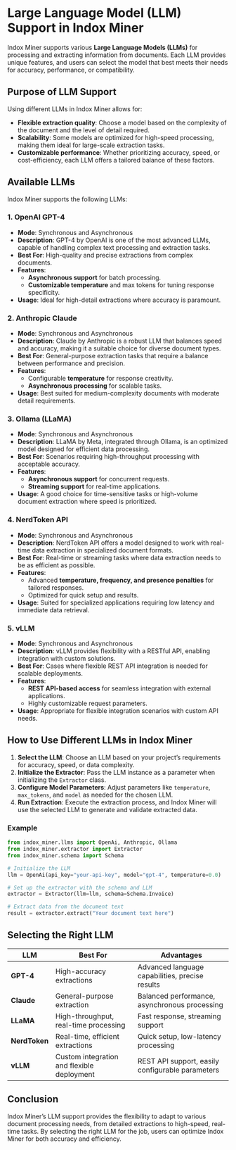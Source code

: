 # Large Language Model (LLM) Support in Indox Miner

Indox Miner supports various **Large Language Models (LLMs)** for processing and extracting information from documents. Each LLM provides unique features, and users can select the model that best meets their needs for accuracy, performance, or compatibility.

## Purpose of LLM Support

Using different LLMs in Indox Miner allows for:
- **Flexible extraction quality**: Choose a model based on the complexity of the document and the level of detail required.
- **Scalability**: Some models are optimized for high-speed processing, making them ideal for large-scale extraction tasks.
- **Customizable performance**: Whether prioritizing accuracy, speed, or cost-efficiency, each LLM offers a tailored balance of these factors.

## Available LLMs

Indox Miner supports the following LLMs:

### 1. **OpenAI GPT-4**
   - **Mode**: Synchronous and Asynchronous
   - **Description**: GPT-4 by OpenAI is one of the most advanced LLMs, capable of handling complex text processing and extraction tasks.
   - **Best For**: High-quality and precise extractions from complex documents.
   - **Features**:
      - **Asynchronous support** for batch processing.
      - **Customizable temperature** and max tokens for tuning response specificity.
   - **Usage**: Ideal for high-detail extractions where accuracy is paramount.

### 2. **Anthropic Claude**
   - **Mode**: Synchronous and Asynchronous
   - **Description**: Claude by Anthropic is a robust LLM that balances speed and accuracy, making it a suitable choice for diverse document types.
   - **Best For**: General-purpose extraction tasks that require a balance between performance and precision.
   - **Features**:
      - Configurable **temperature** for response creativity.
      - **Asynchronous processing** for scalable tasks.
   - **Usage**: Best suited for medium-complexity documents with moderate detail requirements.

### 3. **Ollama (LLaMA)**
   - **Mode**: Synchronous and Asynchronous
   - **Description**: LLaMA by Meta, integrated through Ollama, is an optimized model designed for efficient data processing.
   - **Best For**: Scenarios requiring high-throughput processing with acceptable accuracy.
   - **Features**:
      - **Asynchronous support** for concurrent requests.
      - **Streaming support** for real-time applications.
   - **Usage**: A good choice for time-sensitive tasks or high-volume document extraction where speed is prioritized.

### 4. **NerdToken API**
   - **Mode**: Synchronous and Asynchronous
   - **Description**: NerdToken API offers a model designed to work with real-time data extraction in specialized document formats.
   - **Best For**: Real-time or streaming tasks where data extraction needs to be as efficient as possible.
   - **Features**:
      - Advanced **temperature, frequency, and presence penalties** for tailored responses.
      - Optimized for quick setup and results.
   - **Usage**: Suited for specialized applications requiring low latency and immediate data retrieval.

### 5. **vLLM**
   - **Mode**: Synchronous and Asynchronous
   - **Description**: vLLM provides flexibility with a RESTful API, enabling integration with custom solutions.
   - **Best For**: Cases where flexible REST API integration is needed for scalable deployments.
   - **Features**:
      - **REST API-based access** for seamless integration with external applications.
      - Highly customizable request parameters.
   - **Usage**: Appropriate for flexible integration scenarios with custom API needs.

## How to Use Different LLMs in Indox Miner

1. **Select the LLM**: Choose an LLM based on your project’s requirements for accuracy, speed, or data complexity.
2. **Initialize the Extractor**: Pass the LLM instance as a parameter when initializing the `Extractor` class.
3. **Configure Model Parameters**: Adjust parameters like `temperature`, `max_tokens`, and `model` as needed for the chosen LLM.
4. **Run Extraction**: Execute the extraction process, and Indox Miner will use the selected LLM to generate and validate extracted data.

### Example

```python
from indox_miner.llms import OpenAi, Anthropic, Ollama
from indox_miner.extractor import Extractor
from indox_miner.schema import Schema

# Initialize the LLM
llm = OpenAi(api_key="your-api-key", model="gpt-4", temperature=0.0)

# Set up the extractor with the schema and LLM
extractor = Extractor(llm=llm, schema=Schema.Invoice)

# Extract data from the document text
result = extractor.extract("Your document text here")
```

## Selecting the Right LLM

| LLM        | Best For                                       | Advantages                                        |
|------------|------------------------------------------------|---------------------------------------------------|
| **GPT-4**  | High-accuracy extractions                      | Advanced language capabilities, precise results   |
| **Claude** | General-purpose extraction                     | Balanced performance, asynchronous processing     |
| **LLaMA**  | High-throughput, real-time processing          | Fast response, streaming support                  |
| **NerdToken** | Real-time, efficient extractions           | Quick setup, low-latency processing               |
| **vLLM**   | Custom integration and flexible deployment     | REST API support, easily configurable parameters  |

## Conclusion

Indox Miner’s LLM support provides the flexibility to adapt to various document processing needs, from detailed extractions to high-speed, real-time tasks. By selecting the right LLM for the job, users can optimize Indox Miner for both accuracy and efficiency.
